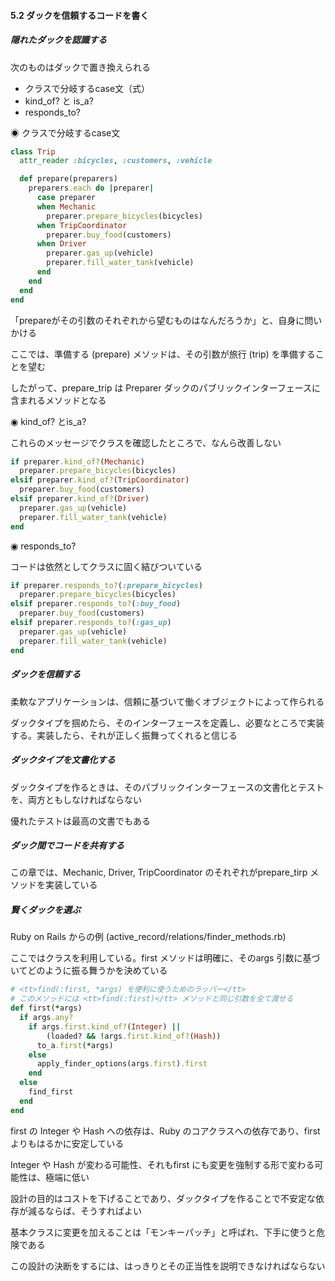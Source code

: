 #### 5.2 ダックを信頼するコードを書く

##### 隠れたダックを認識する

次のものはダックで置き換えられる

- クラスで分岐するcase文（式）
- kind_of? と is_a?
- responds_to?

◉ クラスで分岐するcase文

```ruby
class Trip
  attr_reader :bicycles, :customers, :vehicle

  def prepare(preparers)
    preparers.each do |preparer|
      case preparer
      when Mechanic
        preparer.prepare_bicycles(bicycles)
      when TripCoordinator
        preparer.buy_food(customers)
      when Driver
        preparer.gas_up(vehicle)
        preparer.fill_water_tank(vehicle)
      end
    end
  end
end
```

「prepareがその引数のそれぞれから望むものはなんだろうか」と、自身に問いかける

ここでは、準備する (prepare) メソッドは、その引数が旅行 (trip) を準備することを望む

したがって、prepare_trip は Preparer ダックのパブリックインターフェースに含まれるメソッドとなる

◉ kind_of? とis_a?

これらのメッセージでクラスを確認したところで、なんら改善しない

```ruby
if preparer.kind_of?(Mechanic)
  preparer.prepare_bicycles(bicycles)
elsif preparer.kind_of?(TripCoordinator)
  preparer.buy_food(customers)
elsif preparer.kind_of?(Driver)
  preparer.gas_up(vehicle)
  preparer.fill_water_tank(vehicle)
end
```

◉ responds_to?

コードは依然としてクラスに固く結びついている

```ruby
if preparer.responds_to?(:prepare_bicycles)
  preparer.prepare_bicycles(bicycles)
elsif preparer.responds_to?(:buy_food)
  preparer.buy_food(customers)
elsif preparer.responds_to?(:gas_up)
  preparer.gas_up(vehicle)
  preparer.fill_water_tank(vehicle)
end
```

##### ダックを信頼する

柔軟なアプリケーションは、信頼に基づいて働くオブジェクトによって作られる

ダックタイプを掴めたら、そのインターフェースを定義し、必要なところで実装する。実装したら、それが正しく振舞ってくれると信じる

##### ダックタイプを文書化する

ダックタイプを作るときは、そのパブリックインターフェースの文書化とテストを、両方ともしなければならない

優れたテストは最高の文書でもある

##### ダック間でコードを共有する

この章では、Mechanic, Driver, TripCoordinator のそれぞれがprepare_tirp メソッドを実装している

##### 賢くダックを選ぶ

Ruby on Rails からの例 (active_record/relations/finder_methods.rb)

ここではクラスを利用している。first メソッドは明確に、そのargs 引数に基づいてどのように振る舞うかを決めている

```ruby
# <tt>find(:first, *args) を便利に使うためのラッパー</tt>
# このメソッドには <tt>find(:first)</tt> メソッドと同じ引数を全て渡せる
def first(*args)
  if args.any?
    if args.first.kind_of?(Integer) ||
        (loaded? && !args.first.kind_of?(Hash))
      to_a.first(*args)
    else
      apply_finder_options(args.first).first
    end
  else
    find_first
  end
end
```

first の Integer や Hash への依存は、Ruby のコアクラスへの依存であり、first よりもはるかに安定している

Integer や Hash が変わる可能性、それもfirst にも変更を強制する形で変わる可能性は、極端に低い

設計の目的はコストを下げることであり、ダックタイプを作ることで不安定な依存が減るならば、そうすればよい

基本クラスに変更を加えることは「モンキーパッチ」と呼ばれ、下手に使うと危険である

この設計の決断をするには、はっきりとその正当性を説明できなければならない
